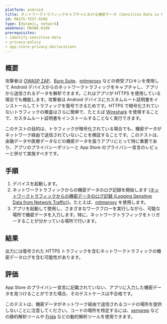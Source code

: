 ```yaml
---
platform: android
title: ネットワークトラフィックキャプチャにおける機密データ (Sensitive Data in Network Traffic Capture)
id: MASTG-TEST-0206
type: [dynamic, network]
weakness: MASWE-0108
prerequisites:
- identify-sensitive-data
- privacy-policy
- app-store-privacy-declarations
---
```


## 概要

攻撃者は [OWASP ZAP](../../../tools/network/MASTG-TOOL-0079.md)、[Burp Suite](../../../tools/network/MASTG-TOOL-0077.md)、[mitmproxy](../../../tools/network/MASTG-TOOL-0097.md) などの傍受プロキシを使用して Android デバイスからのネットワークトラフィックをキャプチャし、アプリから送信されるデータを解析できます。これはアプリが HTTPS を使用している場合でも機能します。攻撃者は Android デバイスにカスタムルート証明書をインストールしてトラフィックを復号できるためです。HTTPS で暗号化されていないトラフィックの検査はさらに簡単で、たとえば [Wireshark](../../../tools/network/MASTG-TOOL-0081.md) を使用することで、カスタムルート証明書をインストールすることなく実行できます。

このテストの目的は、トラフィックが暗号化されている場合でも、機密データがネットワーク経由で送信されていないことを検証することです。このテストは、金融データや医療データなどの機密データを扱うアプリにとって特に重要であり、アプリのプライバシーポリシーと App Store のプライバシー宣言のレビューと併せて実施すべきです。

## 手順

1. デバイスを起動します。
2. ネットワークトラフィックからの機密データのログ記録を開始します ([ネットワークトラフィックからの機密データのログ記録 (Logging Sensitive Data from Network Traffic)](../../../techniques/android/MASTG-TECH-0100.md))。たとえば、[mitmproxy](../../../tools/network/MASTG-TOOL-0097.md) を使用します。
3. アプリを起動して使用し、さまざまなワークフローを実行しながら、可能な場所で機密データを入力します。特に、ネットワークトラフィックをトリガーすることが分かっている場所で行います。

## 結果

出力には復号された HTTPS トラフィックを含むネットワークトラフィックの機密データログを含む可能性があります。

## 評価

App Store のプライバシー宣言に記載されていない、アプリに入力した機密データを見つけることができた場合、そのテストケースは不合格です。

このテストは、機密データがネットワーク経由で送信されるコードの場所を提供しないことに注意してください。コードの場所を特定するには、[semgrep](../../../tools/generic/MASTG-TOOL-0110.md) などの静的解析ツールや [Frida](../../../tools/generic/MASTG-TOOL-0031.md) などの動的解析ツールを使用できます。
